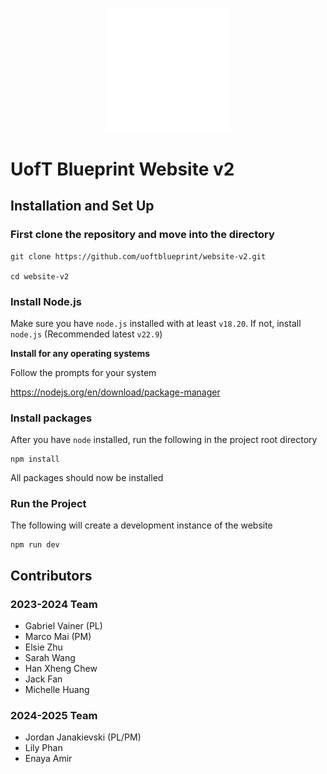 <p align="center">
  <img src="./public/bp_logo_white.svg" alt="Blueprint Logo" width="200"/>
</p>

# UofT Blueprint Website v2

## Installation and Set Up

### First clone the repository and move into the directory

```
git clone https://github.com/uoftblueprint/website-v2.git

cd website-v2
```

### Install Node.js

Make sure you have `node.js` installed with at least `v18.20`. If not, install `node.js` (Recommended latest `v22.9`)

**Install for any operating systems**

Follow the prompts for your system

https://nodejs.org/en/download/package-manager

### Install packages

After you have `node` installed, run the following in the project root directory

```
npm install
```

All packages should now be installed

### Run the Project

The following will create a development instance of the website

```
npm run dev
```

## Contributors
### 2023-2024 Team
- Gabriel Vainer (PL)
- Marco Mai (PM)
- Elsie Zhu
- Sarah Wang
- Han Xheng Chew
- Jack Fan
- Michelle Huang

### 2024-2025 Team
- Jordan Janakievski (PL/PM)
- Lily Phan
- Enaya Amir
